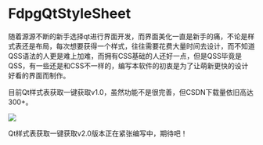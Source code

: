 # FdpgQtStyleSheet



随着源源不断的新手选择qt进行界面开发，而界面美化一直是新手的痛，不论是样式表还是布局，每次想要获得一个样式，往往需要花费大量时间去设计，而不知道QSS语法的人更是难上加难，而拥有CSS基础的人还好一点，但是QSS毕竟是QSS，有一些还是和CSS不一样的，编写本软件的初衷是为了让萌新更快的设计好看的界面而制作。

目前Qt样式表获取一键获取v1.0，虽然功能不是很完善，但CSDN下载量依旧高达300+。

![](https://img-blog.csdnimg.cn/2021061521355314.png)

Qt样式表获取一键获取v2.0版本正在紧张编写中，期待吧！